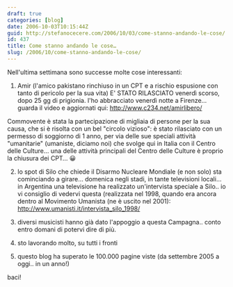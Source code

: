 ```yaml
---
draft: true
categories: [blog]
date: 2006-10-03T10:15:44Z
guid: http://stefanocecere.com/2006/10/03/come-stanno-andando-le-cose/
id: 437
title: Come stanno andando le cose…
slug: /2006/10/come-stanno-andando-le-cose/
---
```


Nell'ultima settimana sono successe molte cose interessanti:

1) Amir (l'amico pakistano rinchiuso in un CPT e a rischio espusione con tanto di pericolo per la sua vita) E' STATO RILASCIATO venerdì scorso, dopo 25 gg di prigionia. l'ho abbracciato venerdì notte a Firenze… guarda il video e aggiornati qui: <http://www.c234.net/amirlibero/>

Commovente è stata la partecipazione di migliaia di persone per la sua causa, che si è risolta con un bel "circolo vizioso": è stato rilasciato con un permesso di soggiorno di 1 anno, per via delle sue speciali attività "umanitarie" (umaniste, diciamo noi) che svolge qui in Italia con il Centro delle Culture… una delle attività principali del Centro delle Culture è proprio la chiusura dei CPT… 😀

2) lo spot di Silo che chiede il Disarmo Nucleare Mondiale (e non solo) sta cominciando a girare… domenica negli stadi, in tante televisioni locali… in Argentina una televisione ha realizzato un'intervista speciale a Silo.. io vi consiglio di vedervi questa (realizzata nel 1998, quando era ancora dentro al Movimento Umanista (ne è uscito nel 2001): <a target="_blank" href="http://www.umanisti.it/intervista_silo_1998/">http://www.umanisti.it/intervista_silo_1998/</a>

3) diversi musicisti hanno già dato l'appoggio a questa Campagna.. conto entro domani di potervi dire di più.

4) sto lavorando molto, su tutti i fronti

5) questo blog ha superato le 100.000 pagine viste (da settembre 2005 a oggi.. in un anno!)
  
baci!